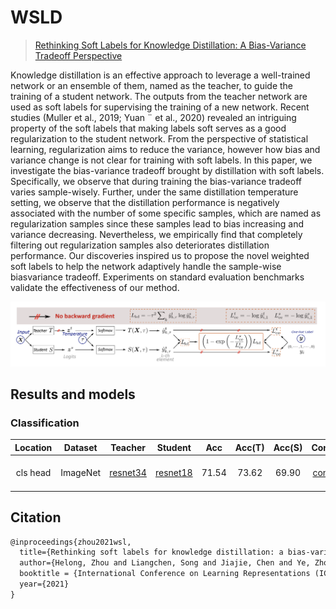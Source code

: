 # WSLD

> [Rethinking Soft Labels for Knowledge Distillation: A Bias-Variance Tradeoff Perspective](https://arxiv.org/abs/2102.00650)

Knowledge distillation is an effective approach to leverage a well-trained network
or an ensemble of them, named as the teacher, to guide the training of a student
network. The outputs from the teacher network are used as soft labels for supervising the training of a new network. Recent studies (Muller et al., 2019; Yuan ¨
et al., 2020) revealed an intriguing property of the soft labels that making labels
soft serves as a good regularization to the student network. From the perspective of statistical learning, regularization aims to reduce the variance, however
how bias and variance change is not clear for training with soft labels. In this
paper, we investigate the bias-variance tradeoff brought by distillation with soft
labels. Specifically, we observe that during training the bias-variance tradeoff
varies sample-wisely. Further, under the same distillation temperature setting, we
observe that the distillation performance is negatively associated with the number of some specific samples, which are named as regularization samples since
these samples lead to bias increasing and variance decreasing. Nevertheless, we
empirically find that completely filtering out regularization samples also deteriorates distillation performance. Our discoveries inspired us to propose the novel
weighted soft labels to help the network adaptively handle the sample-wise biasvariance tradeoff. Experiments on standard evaluation benchmarks validate the
effectiveness of our method.

![pipeline](/docs/en/imgs/model_zoo/wsld/pipeline.png)

## Results and models
### Classification
|Location|Dataset|Teacher|Student|Acc|Acc(T)|Acc(S)|Config | Download |
:--------:|:---------:|:---------:|:---------:|:---------:|:---------:|:---------:|:------:|:---------|
| cls head     |ImageNet|[resnet34](https://github.com/open-mmlab/mmclassification/blob/master/configs/resnet/resnet34_8xb32_in1k.py)|[resnet18](https://github.com/open-mmlab/mmclassification/blob/master/configs/resnet/resnet18_8xb32_in1k.py)| 71.54 |    73.62 |    69.90  |[config](./wsld_cls_head_resnet34_resnet18_8xb32_in1k.py)|[teacher](https://download.openmmlab.com/mmclassification/v0/resnet/resnet50_8xb32_in1k_20210831-ea4938fc.pth) &#124;[model](https://openmmlab-share.oss-cn-hangzhou.aliyuncs.com/mmrazor/v0.1/distill/wsld/wsld_cls_head_resnet34_resnet18_8xb32_in1k/wsld_cls_head_resnet34_resnet18_8xb32_in1k_acc-71.54_20211222-91f28cf6.pth?versionId=CAEQHxiBgMC6memK7xciIGMzMDFlYTA4YzhlYTRiMTNiZWU0YTVhY2I5NjVkMjY2) &#124; [log](https://openmmlab-share.oss-cn-hangzhou.aliyuncs.com/mmrazor/v0.1/distill/wsld/wsld_cls_head_resnet34_resnet18_8xb32_in1k/wsld_cls_head_resnet34_resnet18_8xb32_in1k_20211221_181516.log.json?versionId=CAEQHxiBgIDLmemK7xciIGNkM2FiN2Y4N2E5YjRhNDE4NDVlNmExNDczZDIxN2E5)|



## Citation
```latex
@inproceedings{zhou2021wsl,
  title={Rethinking soft labels for knowledge distillation: a bias-variance tradeoff perspective},
  author={Helong, Zhou and Liangchen, Song and Jiajie, Chen and Ye, Zhou and Guoli, Wang and Junsong, Yuan and Qian Zhang},
  booktitle = {International Conference on Learning Representations (ICLR)},
  year={2021}
}
```
